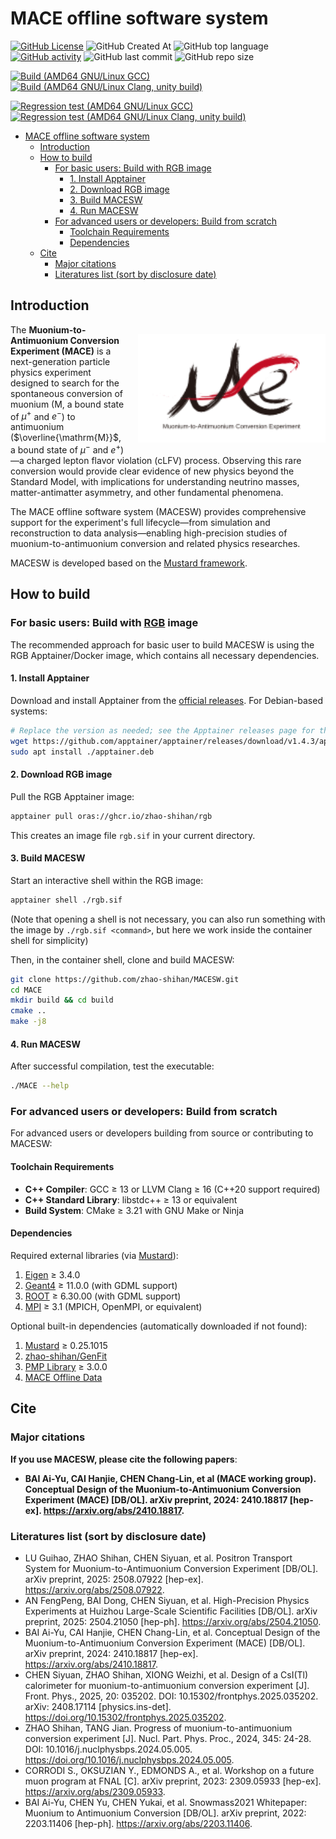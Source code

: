 # MACE offline software system

[![GitHub License](https://img.shields.io/github/license/zhao-shihan/MACESW?color=red)](COPYING)
![GitHub Created At](https://img.shields.io/github/created-at/zhao-shihan/MACESW?color=green)
![GitHub top language](https://img.shields.io/github/languages/top/zhao-shihan/MACESW?color=f34b7d)
[![GitHub activity](https://img.shields.io/github/commit-activity/m/zhao-shihan/MACESW)](https://github.com/zhao-shihan/MACESW/pulse)
![GitHub last commit](https://img.shields.io/github/last-commit/zhao-shihan/MACESW)
![GitHub repo size](https://img.shields.io/github/repo-size/zhao-shihan/MACESW)

[![Build (AMD64 GNU/Linux GCC)](https://github.com/zhao-shihan/MACESW/actions/workflows/build-with-gcc.yml/badge.svg)](https://github.com/zhao-shihan/MACESW/actions/workflows/build-with-gcc.yml)
[![Build (AMD64 GNU/Linux Clang, unity build)](https://github.com/zhao-shihan/MACESW/actions/workflows/build-with-clang.yml/badge.svg)](https://github.com/zhao-shihan/MACESW/actions/workflows/build-with-clang.yml)

[![Regression test (AMD64 GNU/Linux GCC)](https://github.com/zhao-shihan/MACESW/actions/workflows/regression-test-with-gcc.yml/badge.svg)](https://github.com/zhao-shihan/MACESW/actions/workflows/regression-test-with-gcc.yml)
[![Regression test (AMD64 GNU/Linux Clang, unity build)](https://github.com/zhao-shihan/MACESW/actions/workflows/regression-test-with-clang.yml/badge.svg)](https://github.com/zhao-shihan/MACESW/actions/workflows/regression-test-with-clang.yml)

- [MACE offline software system](#mace-offline-software-system)
  - [Introduction](#introduction)
  - [How to build](#how-to-build)
    - [For basic users: Build with RGB image](#for-basic-users-build-with-rgb-image)
      - [1. Install Apptainer](#1-install-apptainer)
      - [2. Download RGB image](#2-download-rgb-image)
      - [3. Build MACESW](#3-build-macesw)
      - [4. Run MACESW](#4-run-macesw)
    - [For advanced users or developers: Build from scratch](#for-advanced-users-or-developers-build-from-scratch)
      - [Toolchain Requirements](#toolchain-requirements)
      - [Dependencies](#dependencies)
  - [Cite](#cite)
    - [Major citations](#major-citations)
    - [Literatures list (sort by disclosure date)](#literatures-list-sort-by-disclosure-date)

## Introduction

<img src="document/picture/MACE_logo_v2.svg" alt="MACE logo" width="300" 
     style="float: right; margin: 15px 0px 15px 20px;">

The **Muonium-to-Antimuonium Conversion Experiment (MACE)** is a next-generation particle physics experiment designed to search for the spontaneous conversion of muonium ($\mathrm{M}$, a bound state of $\mu^+$ and $e^-$) to antimuonium ($\overline{\mathrm{M}}$, a bound state of $\mu^-$ and $e^+$)—a charged lepton flavor violation (cLFV) process. Observing this rare conversion would provide clear evidence of new physics beyond the Standard Model, with implications for understanding neutrino masses, matter-antimatter asymmetry, and other fundamental phenomena.

The MACE offline software system (MACESW) provides comprehensive support for the experiment's full lifecycle—from simulation and reconstruction to data analysis—enabling high-precision studies of muonium-to-antimuonium conversion and related physics researches.

MACESW is developed based on the [Mustard framework](https://github.com/zhao-shihan/Mustard).

## How to build

### For basic users: Build with [RGB](https://github.com/zhao-shihan/RGB) image

The recommended approach for basic user to build MACESW is using the RGB Apptainer/Docker image, which contains all necessary dependencies.

#### 1. Install Apptainer

Download and install Apptainer from the [official releases](https://github.com/apptainer/apptainer/releases). For Debian-based systems:
```bash
# Replace the version as needed; see the Apptainer releases page for the latest version and links
wget https://github.com/apptainer/apptainer/releases/download/v1.4.3/apptainer_1.4.3_amd64.deb -O apptainer.deb
sudo apt install ./apptainer.deb
```

#### 2. Download RGB image

Pull the RGB Apptainer image:
```bash
apptainer pull oras://ghcr.io/zhao-shihan/rgb
```
This creates an image file `rgb.sif` in your current directory.

#### 3. Build MACESW

Start an interactive shell within the RGB image:
```bash
apptainer shell ./rgb.sif
```
(Note that opening a shell is not necessary, you can also run something with the image by `./rgb.sif <command>`, but here we work inside the container shell for simplicity)

Then, in the container shell, clone and build MACESW:
```bash
git clone https://github.com/zhao-shihan/MACESW.git
cd MACE
mkdir build && cd build
cmake ..
make -j8
```

#### 4. Run MACESW

After successful compilation, test the executable:
```bash
./MACE --help
```

### For advanced users or developers: Build from scratch

For advanced users or developers building from source or contributing to MACESW:

#### Toolchain Requirements

- **C++ Compiler**: GCC ≥ 13 or LLVM Clang ≥ 16 (C++20 support required)
- **C++ Standard Library**: libstdc++ ≥ 13 or equivalent
- **Build System**: CMake ≥ 3.21 with GNU Make or Ninja

#### Dependencies

Required external libraries (via [Mustard](https://github.com/zhao-shihan/Mustard)):

1. [Eigen](https://eigen.tuxfamily.org/) ≥ 3.4.0
2. [Geant4](https://geant4.org/) ≥ 11.0.0 (with GDML support)
3. [ROOT](https://root.cern/) ≥ 6.30.00 (with GDML support)
4. [MPI](https://www.mpi-forum.org/) ≥ 3.1 (MPICH, OpenMPI, or equivalent)

Optional built-in dependencies (automatically downloaded if not found):

1. [Mustard](https://github.com/zhao-shihan/Mustard) ≥ 0.25.1015
2. [zhao-shihan/GenFit](https://github.com/zhao-shihan/GenFit)
3. [PMP Library](https://www.pmp-library.org/) ≥ 3.0.0
4. [MACE Offline Data](https://code.ihep.ac.cn/zhaoshh7/mace_offline_data)

## Cite

### Major citations

**If you use MACESW, please cite the following papers**:

- **BAI Ai-Yu, CAI Hanjie, CHEN Chang-Lin, et al (MACE working group). Conceptual Design of the Muonium-to-Antimuonium Conversion Experiment (MACE) [DB/OL]. arXiv preprint, 2024: 2410.18817 [hep-ex]. https://arxiv.org/abs/2410.18817.**

### Literatures list (sort by disclosure date)

- LU Guihao, ZHAO Shihan, CHEN Siyuan, et al. Positron Transport System for Muonium-to-Antimuonium Conversion Experiment [DB/OL]. arXiv preprint, 2025: 2508.07922 [hep-ex]. https://arxiv.org/abs/2508.07922.
- AN FengPeng, BAI Dong, CHEN Siyuan, et al. High-Precision Physics Experiments at Huizhou Large-Scale Scientific Facilities [DB/OL]. arXiv preprint, 2025: 2504.21050 [hep-ph]. https://arxiv.org/abs/2504.21050.
- BAI Ai-Yu, CAI Hanjie, CHEN Chang-Lin, et al. Conceptual Design of the Muonium-to-Antimuonium Conversion Experiment (MACE) [DB/OL]. arXiv preprint, 2024: 2410.18817 [hep-ex]. https://arxiv.org/abs/2410.18817.
- CHEN Siyuan, ZHAO Shihan, XIONG Weizhi, et al. Design of a CsI(Tl) calorimeter for muonium-to-antimuonium conversion experiment [J]. Front. Phys., 2025, 20: 035202. DOI: 10.15302/frontphys.2025.035202. arXiv: 2408.17114 [physics.ins-det]. https://doi.org/10.15302/frontphys.2025.035202.
- ZHAO Shihan, TANG Jian. Progress of muonium-to-antimuonium conversion experiment [J]. Nucl. Part. Phys. Proc., 2024, 345: 24-28. DOI: 10.1016/j.nuclphysbps.2024.05.005. https://doi.org/10.1016/j.nuclphysbps.2024.05.005.
- CORRODI S., OKSUZIAN Y., EDMONDS A., et al. Workshop on a future muon program at FNAL [C]. arXiv preprint, 2023: 2309.05933 [hep-ex]. https://arxiv.org/abs/2309.05933.
- BAI Ai-Yu, CHEN Yu, CHEN Yukai, et al. Snowmass2021 Whitepaper: Muonium to Antimuonium Conversion [DB/OL]. arXiv preprint, 2022: 2203.11406 [hep-ph]. https://arxiv.org/abs/2203.11406.
